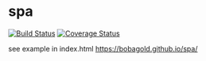 # spa
[![Build Status](https://travis-ci.org/bobagold/spa.svg?branch=master)](https://travis-ci.org/bobagold/spa)
[![Coverage Status](https://coveralls.io/repos/github/bobagold/spa/badge.svg?branch=master)](https://coveralls.io/github/bobagold/spa?branch=master)

see example in index.html https://bobagold.github.io/spa/

